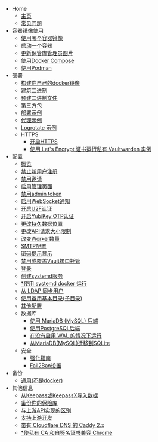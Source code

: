 * Home
  * [主页](Home)
  * [常见问题](FAQs)
* 容器镜像使用
  * [使用哪个容器镜像](Which-container-image-to-use)
  * [启动一个容器](Starting-a-Container)
  * [更新保管库管理员图片](Updating-the-vaultwarden-image)
  * [使用Docker Compose](Using-Docker-Compose)
  * [使用Podman](Using-Podman)
* 部署
  * [构建你自己的docker镜像](Building-your-own-docker-image)
  * [建筑二进制](Building-binary)
  * [预建二进制文件](Pre-built-binaries)
  * [第三方包](Third-party-packages)
  * [部署示例](Deployment-examples)
  * [代理示例](Proxy-examples)
  * [Logrotate 示例](Logrotate-example)
  * HTTPS
    * [开启HTTPS](Enabling-HTTPS)
    * [使用 Let's Encrypt 证书运行私有 Vaultwarden 实例](Running-a-private-vaultwarden-instance-with-Let's-Encrypt-certs)
* 配置
  * [概览](Configuration-overview)
  * [禁止新用户注册](Disable-registration-of-new-users)
  * [禁用邀请](Disable-invitations)
  * [启用管理页面](Enabling-admin-page)
  * [禁用admin token](Disable-admin-token)
  * [启用WebSocket通知](Enabling-WebSocket-notifications)
  * [开启U2F认证](Enabling-U2F-authentication)
  * [开启YubiKey OTP认证](Enabling-Yubikey-OTP-authentication)
  * [更改持久数据位置](Changing-persistent-data-location)
  * [更改API请求大小限制](Changing-the-API-request-size-limit)
  * [改变Worker数量](Changing-the-number-of-workers)
  * [SMTP配置](SMTP-Configuration)
  * [密码提示显示](Password-hint-display)
  * [禁用或覆盖Vault接口托管](Disabling-or-overriding-the-Vault-interface-hosting)
  * [登录](Logging)
  * [创建systemd服务](Setup-as-a-systemd-service)
  * [*使用 systemd docker 运行](Running-with-systemd-docker)
  * [从 LDAP 同步用户](Syncing-users-from-LDAP)
  * [使用备用基本目录(子目录)](Using-an-alternate-base-dir)
  * [其他配置](Other-configuration)
  * 数据库
    * [使用 MariaDB (MySQL) 后端](Using-the-MariaDB-(MySQL)-Backend)
    * [使用PostgreSQL后端](Using-the-PostgreSQL-Backend)
    * [在没有启用 WAL 的情况下运行](Running-without-WAL-enabled)
    * [从MariaDB(MySQL)迁移到SQLite](Migrating-from-MariaDB-(MySQL)-to-SQLite)
  * 安全
    * [强化指南](Hardening-Guide)
    * [Fail2Ban设置](Fail2Ban-Setup)
* 备份
  * [通用(不是docker)](General-(not-docker))
* 其他信息
  * [从Keepass或KeepassX导入数据](Importing-data-from-Keepass-or-KeepassX)
  * [备份你的保险库](Backing-up-your-vault)
  * [与上游API实现的区别](Differences-from-the-upstream-API-implementation)
  * [支持上游开发](Supporting-upstream)
  * [带有 Cloudflare DNS 的 Caddy 2.x](Caddy-2.x-with-Cloudflare-DNS)
  * [*使私有 CA 和自签名证书兼容 Chrome](Private-CA-and-self-signed-certs-that-work-with-Chrome)
